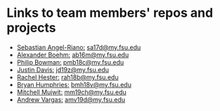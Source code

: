 # Links to team members' repos and projects

- [Sebastian Angel-Riano:](sa17d/README.md "Sebastian's repo") sa17d@my.fsu.edu
- [Alexander Boehm:](ab16m/README.md "Alexander's repo") ab16m@my.fsu.edu
- [Philip Bowman:](pmb18c/README.md "Philip's repo") pmb18c@my.fsu.edu
- [Justin Davis:](jd19z/README.md "Justin's repo") jd19z@my.fsu.edu
- [Rachel Hester:](rah18b/README.md "Rachel's repo") rah18b@my.fsu.edu
- [Bryan Humphries:](bmh18v/README.md "Bryan's repo") bmh18v@my.fsu.edu
- [Mitchell Mujwit:](mm19ch/README.md "Mitchell's repo") mm19ch@my.fsu.edu
- [Andrew Vargas:](amv19d/README.md "Andrew's repo") amv19d@my.fsu.edu

